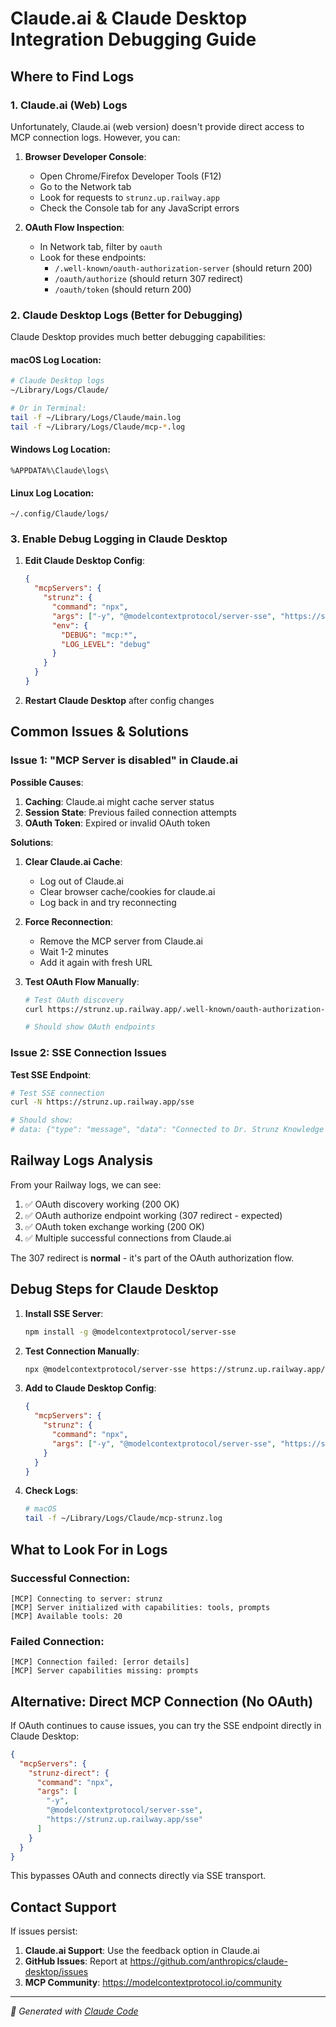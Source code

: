 # Claude.ai & Claude Desktop Integration Debugging Guide

## Where to Find Logs

### 1. Claude.ai (Web) Logs
Unfortunately, Claude.ai (web version) doesn't provide direct access to MCP connection logs. However, you can:

1. **Browser Developer Console**:
   - Open Chrome/Firefox Developer Tools (F12)
   - Go to the Network tab
   - Look for requests to `strunz.up.railway.app`
   - Check the Console tab for any JavaScript errors

2. **OAuth Flow Inspection**:
   - In Network tab, filter by `oauth`
   - Look for these endpoints:
     - `/.well-known/oauth-authorization-server` (should return 200)
     - `/oauth/authorize` (should return 307 redirect)
     - `/oauth/token` (should return 200)

### 2. Claude Desktop Logs (Better for Debugging)

Claude Desktop provides much better debugging capabilities:

#### macOS Log Location:
```bash
# Claude Desktop logs
~/Library/Logs/Claude/

# Or in Terminal:
tail -f ~/Library/Logs/Claude/main.log
tail -f ~/Library/Logs/Claude/mcp-*.log
```

#### Windows Log Location:
```
%APPDATA%\Claude\logs\
```

#### Linux Log Location:
```
~/.config/Claude/logs/
```

### 3. Enable Debug Logging in Claude Desktop

1. **Edit Claude Desktop Config**:
   ```json
   {
     "mcpServers": {
       "strunz": {
         "command": "npx",
         "args": ["-y", "@modelcontextprotocol/server-sse", "https://strunz.up.railway.app/sse"],
         "env": {
           "DEBUG": "mcp:*",
           "LOG_LEVEL": "debug"
         }
       }
     }
   }
   ```

2. **Restart Claude Desktop** after config changes

## Common Issues & Solutions

### Issue 1: "MCP Server is disabled" in Claude.ai

**Possible Causes**:
1. **Caching**: Claude.ai might cache server status
2. **Session State**: Previous failed connection attempts
3. **OAuth Token**: Expired or invalid OAuth token

**Solutions**:
1. **Clear Claude.ai Cache**:
   - Log out of Claude.ai
   - Clear browser cache/cookies for claude.ai
   - Log back in and try reconnecting

2. **Force Reconnection**:
   - Remove the MCP server from Claude.ai
   - Wait 1-2 minutes
   - Add it again with fresh URL

3. **Test OAuth Flow Manually**:
   ```bash
   # Test OAuth discovery
   curl https://strunz.up.railway.app/.well-known/oauth-authorization-server
   
   # Should show OAuth endpoints
   ```

### Issue 2: SSE Connection Issues

**Test SSE Endpoint**:
```bash
# Test SSE connection
curl -N https://strunz.up.railway.app/sse

# Should show:
# data: {"type": "message", "data": "Connected to Dr. Strunz Knowledge MCP Server"}
```

## Railway Logs Analysis

From your Railway logs, we can see:
1. ✅ OAuth discovery working (200 OK)
2. ✅ OAuth authorize endpoint working (307 redirect - expected)
3. ✅ OAuth token exchange working (200 OK)
4. ✅ Multiple successful connections from Claude.ai

The 307 redirect is **normal** - it's part of the OAuth authorization flow.

## Debug Steps for Claude Desktop

1. **Install SSE Server**:
   ```bash
   npm install -g @modelcontextprotocol/server-sse
   ```

2. **Test Connection Manually**:
   ```bash
   npx @modelcontextprotocol/server-sse https://strunz.up.railway.app/sse
   ```

3. **Add to Claude Desktop Config**:
   ```json
   {
     "mcpServers": {
       "strunz": {
         "command": "npx",
         "args": ["-y", "@modelcontextprotocol/server-sse", "https://strunz.up.railway.app/sse"]
       }
     }
   }
   ```

4. **Check Logs**:
   ```bash
   # macOS
   tail -f ~/Library/Logs/Claude/mcp-strunz.log
   ```

## What to Look For in Logs

### Successful Connection:
```
[MCP] Connecting to server: strunz
[MCP] Server initialized with capabilities: tools, prompts
[MCP] Available tools: 20
```

### Failed Connection:
```
[MCP] Connection failed: [error details]
[MCP] Server capabilities missing: prompts
```

## Alternative: Direct MCP Connection (No OAuth)

If OAuth continues to cause issues, you can try the SSE endpoint directly in Claude Desktop:

```json
{
  "mcpServers": {
    "strunz-direct": {
      "command": "npx",
      "args": [
        "-y",
        "@modelcontextprotocol/server-sse",
        "https://strunz.up.railway.app/sse"
      ]
    }
  }
}
```

This bypasses OAuth and connects directly via SSE transport.

## Contact Support

If issues persist:
1. **Claude.ai Support**: Use the feedback option in Claude.ai
2. **GitHub Issues**: Report at https://github.com/anthropics/claude-desktop/issues
3. **MCP Community**: https://modelcontextprotocol.io/community

---

*🤖 Generated with [Claude Code](https://claude.ai/code)*